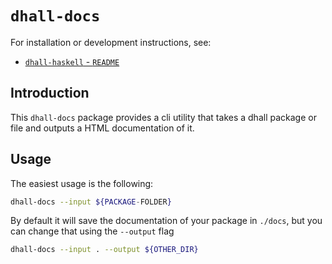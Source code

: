 # `dhall-docs`

For installation or development instructions, see:

* [`dhall-haskell` - `README`](https://github.com/dhall-lang/dhall-haskell/blob/master/README.md)

## Introduction

This `dhall-docs` package provides a cli utility that takes a dhall package or file and outputs
a HTML documentation of it.

## Usage

The easiest usage is the following:

```bash
dhall-docs --input ${PACKAGE-FOLDER}
```

By default it will save the documentation of your package in `./docs`, but
you can change that using the `--output` flag

```bash
dhall-docs --input . --output ${OTHER_DIR}
```

